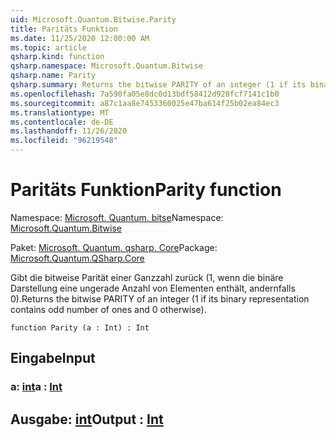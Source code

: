 ```yaml
---
uid: Microsoft.Quantum.Bitwise.Parity
title: Paritäts Funktion
ms.date: 11/25/2020 12:00:00 AM
ms.topic: article
qsharp.kind: function
qsharp.namespace: Microsoft.Quantum.Bitwise
qsharp.name: Parity
qsharp.summary: Returns the bitwise PARITY of an integer (1 if its binary representation contains odd number of ones and 0 otherwise).
ms.openlocfilehash: 7a590fa05e8dc0d13bdf58412d928fcf7141c1b0
ms.sourcegitcommit: a87c1aa8e7453360025e47ba614f25b02ea84ec3
ms.translationtype: MT
ms.contentlocale: de-DE
ms.lasthandoff: 11/26/2020
ms.locfileid: "96219548"
---
```

# <a name="parity-function"></a><span data-ttu-id="041cb-102">Paritäts Funktion</span><span class="sxs-lookup"><span data-stu-id="041cb-102">Parity function</span></span>

<span data-ttu-id="041cb-103">Namespace: [Microsoft. Quantum. bitse](xref:Microsoft.Quantum.Bitwise)</span><span class="sxs-lookup"><span data-stu-id="041cb-103">Namespace: [Microsoft.Quantum.Bitwise](xref:Microsoft.Quantum.Bitwise)</span></span>

<span data-ttu-id="041cb-104">Paket: [Microsoft. Quantum. qsharp. Core](https://nuget.org/packages/Microsoft.Quantum.QSharp.Core)</span><span class="sxs-lookup"><span data-stu-id="041cb-104">Package: [Microsoft.Quantum.QSharp.Core](https://nuget.org/packages/Microsoft.Quantum.QSharp.Core)</span></span>


<span data-ttu-id="041cb-105">Gibt die bitweise Parität einer Ganzzahl zurück (1, wenn die binäre Darstellung eine ungerade Anzahl von Elementen enthält, andernfalls 0).</span><span class="sxs-lookup"><span data-stu-id="041cb-105">Returns the bitwise PARITY of an integer (1 if its binary representation contains odd number of ones and 0 otherwise).</span></span>

```qsharp
function Parity (a : Int) : Int
```


## <a name="input"></a><span data-ttu-id="041cb-106">Eingabe</span><span class="sxs-lookup"><span data-stu-id="041cb-106">Input</span></span>

### <a name="a--int"></a><span data-ttu-id="041cb-107">a: [int](xref:microsoft.quantum.lang-ref.int)</span><span class="sxs-lookup"><span data-stu-id="041cb-107">a : [Int](xref:microsoft.quantum.lang-ref.int)</span></span>





## <a name="output--int"></a><span data-ttu-id="041cb-108">Ausgabe: [int](xref:microsoft.quantum.lang-ref.int)</span><span class="sxs-lookup"><span data-stu-id="041cb-108">Output : [Int](xref:microsoft.quantum.lang-ref.int)</span></span>

